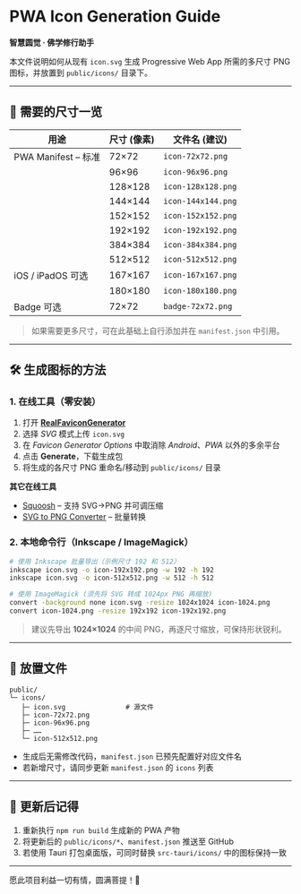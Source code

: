 # PWA Icon Generation Guide  
**智慧圆觉 · 佛学修行助手**

本文件说明如何从现有 `icon.svg` 生成 Progressive Web App 所需的多尺寸 PNG 图标，并放置到 `public/icons/` 目录下。

---

## 📐 需要的尺寸一览

| 用途 | 尺寸 (像素) | 文件名 (建议) |
| ---- | ----------- | ------------- |
| PWA Manifest – 标准 | 72×72 | `icon-72x72.png` |
| | 96×96 | `icon-96x96.png` |
| | 128×128 | `icon-128x128.png` |
| | 144×144 | `icon-144x144.png` |
| | 152×152 | `icon-152x152.png` |
| | 192×192 | `icon-192x192.png` |
| | 384×384 | `icon-384x384.png` |
| | 512×512 | `icon-512x512.png` |
| iOS / iPadOS 可选 | 167×167 | `icon-167x167.png` |
| | 180×180 | `icon-180x180.png` |
| Badge 可选 | 72×72 | `badge-72x72.png` |

> 如果需要更多尺寸，可在此基础上自行添加并在 `manifest.json` 中引用。

---

## 🛠️ 生成图标的方法

### 1. 在线工具（零安装）

1. 打开 **[RealFaviconGenerator](https://realfavicongenerator.net/)**  
2. 选择 *SVG* 模式上传 `icon.svg`  
3. 在 *Favicon Generator Options* 中取消除 *Android*、*PWA* 以外的多余平台  
4. 点击 **Generate**，下载生成包  
5. 将生成的各尺寸 PNG 重命名/移动到 `public/icons/` 目录

**其它在线工具**  
- [Squoosh](https://squoosh.app/) – 支持 SVG→PNG 并可调压缩  
- [SVG to PNG Converter](https://svg2png.com/) – 批量转换

### 2. 本地命令行（Inkscape / ImageMagick）

```bash
# 使用 Inkscape 批量导出（示例尺寸 192 和 512）
inkscape icon.svg -o icon-192x192.png -w 192 -h 192
inkscape icon.svg -o icon-512x512.png -w 512 -h 512

# 使用 ImageMagick (须先将 SVG 转成 1024px PNG 再缩放)
convert -background none icon.svg -resize 1024x1024 icon-1024.png
convert icon-1024.png -resize 192x192 icon-192x192.png
```

> 建议先导出 **1024×1024** 的中间 PNG，再逐尺寸缩放，可保持形状锐利。

---

## 📂 放置文件

```
public/
└─ icons/
   ├─ icon.svg               # 源文件
   ├─ icon-72x72.png
   ├─ icon-96x96.png
   ├─ ……
   └─ icon-512x512.png
```

- 生成后无需修改代码，`manifest.json` 已预先配置好对应文件名  
- 若新增尺寸，请同步更新 `manifest.json` 的 `icons` 列表

---

## 🔄 更新后记得

1. 重新执行 `npm run build` 生成新的 PWA 产物  
2. 将更新后的 `public/icons/*`、`manifest.json` 推送至 GitHub  
3. 若使用 Tauri 打包桌面版，可同时替换 `src-tauri/icons/` 中的图标保持一致

---

愿此项目利益一切有情，圆满菩提！🙏
